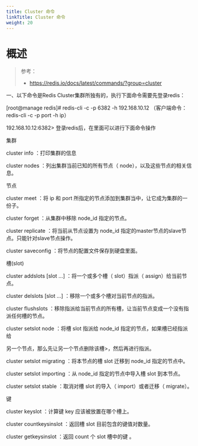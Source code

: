 ```yaml
---
title: Cluster 命令
linkTitle: Cluster 命令
weight: 20
---
```


# 概述

> 参考：
>
> - https://redis.io/docs/latest/commands/?group=cluster

一、以下命令是Redis Cluster集群所独有的，执行下面命令需要先登录redis：

\[root@manage redis]# redis-cli -c -p 6382 -h 192.168.10.12     （客户端命令：redis-cli -c -p port -h ip）

192.168.10.12:6382>  登录redis后，在里面可以进行下面命令操作

集群

cluster info ：打印集群的信息

cluster nodes ：列出集群当前已知的所有节点（ node），以及这些节点的相关信息。

节点

cluster meet   ：将 ip 和 port 所指定的节点添加到集群当中，让它成为集群的一份子。

cluster forget  ：从集群中移除 node\_id 指定的节点。

cluster replicate  ：将当前从节点设置为 node\_id 指定的master节点的slave节点。只能针对slave节点操作。

cluster saveconfig ：将节点的配置文件保存到硬盘里面。

槽(slot)

cluster addslots  \[slot ...] ：将一个或多个槽（ slot）指派（ assign）给当前节点。

cluster delslots  \[slot ...] ：移除一个或多个槽对当前节点的指派。

cluster flushslots ：移除指派给当前节点的所有槽，让当前节点变成一个没有指派任何槽的节点。

cluster setslot  node  ：将槽 slot 指派给 node\_id 指定的节点，如果槽已经指派给

另一个节点，那么先让另一个节点删除该槽>，然后再进行指派。

cluster setslot  migrating  ：将本节点的槽 slot 迁移到 node\_id 指定的节点中。

cluster setslot  importing  ：从 node\_id 指定的节点中导入槽 slot 到本节点。

cluster setslot  stable ：取消对槽 slot 的导入（ import）或者迁移（ migrate）。

键

cluster keyslot  ：计算键 key 应该被放置在哪个槽上。

cluster countkeysinslot  ：返回槽 slot 目前包含的键值对数量。

cluster getkeysinslot   ：返回 count 个 slot 槽中的键 。
